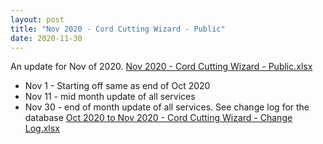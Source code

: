```yaml
---
layout: post
title: "Nov 2020 - Cord Cutting Wizard - Public"
date: 2020-11-30
---
```

<p>An update for Nov of 2020. <a href="/Nov 2020 - Cord Cutting Wizard - Public.xlsx">Nov 2020 - Cord Cutting Wizard - Public.xlsx</a>
  <p>
    <ul>
      <li>Nov 1 - Starting off same as end of Oct 2020
      <li>Nov 11 - mid month update of all services
      <li>Nov 30 - end of month update of all services. See change log for the database <a href="/Oct 2020 to Nov 2020 - Cord Cutting Wizard - Change Log.xlsx">Oct 2020 to Nov 2020 - Cord Cutting Wizard - Change Log.xlsx</a>

